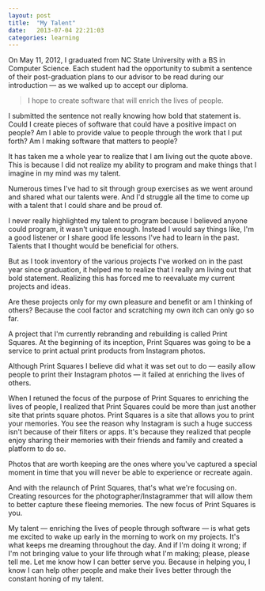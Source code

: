 ```yaml
---
layout: post
title:  "My Talent"
date:   2013-07-04 22:21:03
categories: learning
---
```


On May 11, 2012, I graduated from NC State University with a BS in Computer Science. Each student had the opportunity to submit a sentence of their post-graduation plans to our advisor to be read during our introduction — as we walked up to accept our diploma.

<blockquote>I hope to create software that will enrich the lives of people.</blockquote>

I submitted the sentence not really knowing how bold that statement is. Could I create pieces of software that could have a positive impact on people? Am I able to provide value to people through the work that I put forth? Am I making software that matters to people?

It has taken me a whole year to realize that I am living out the quote above. This is because I did not realize my ability to program and make things that I imagine in my mind was my talent.

Numerous times I've had to sit through group exercises as we went around and shared what our talents were. And I'd struggle all the time to come up with a talent that I could share and be proud of.

I never really highlighted my talent to program because I believed anyone could program, it wasn't unique enough. Instead I would say things like, I'm a good listener or I share good life lessons I've had to learn in the past. Talents that I thought would be beneficial for others.

But as I took inventory of the various projects I've worked on in the past year since graduation, it helped me to realize that I really am living out that bold statement. Realizing this has forced me to reevaluate my current projects and ideas.

Are these projects only for my own pleasure and benefit or am I thinking of others? Because the cool factor and scratching my own itch can only go so far.

A project that I'm currently rebranding and rebuilding is called Print Squares. At the beginning of its inception, Print Squares was going to be a service to print actual print products from Instagram photos.

Although Print Squares I believe did what it was set out to do — easily allow people to print their Instagram photos — it failed at enriching the lives of others.

When I retuned the focus of the purpose of Print Squares to enriching the lives of people, I realized that Print Squares could be more than just another site that prints square photos. Print Squares is a site that allows you to print your memories. You see the reason why Instagram is such a huge success isn't because of their filters or apps. It's because they realized that people enjoy sharing their memories with their friends and family and created a platform to do so.

Photos that are worth keeping are the ones where you've captured a special moment in time that you will never be able to experience or recreate again.

And with the relaunch of Print Squares, that's what we're focusing on. Creating resources for the photographer/Instagrammer that will allow them to better capture these fleeing memories. The new focus of Print Squares is you.

My talent — enriching the lives of people through software — is what gets me excited to wake up early in the morning to work on my projects. It's what keeps me dreaming throughout the day. And if I'm doing it wrong; if I'm not bringing value to your life through what I'm making; please, please tell me. Let me know how I can better serve you. Because in helping you, I know I can help other people and make their lives better through the constant honing of my talent.